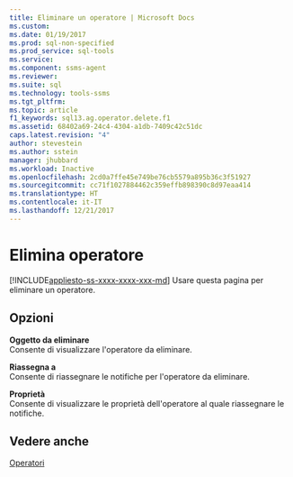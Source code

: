 ```yaml
---
title: Eliminare un operatore | Microsoft Docs
ms.custom: 
ms.date: 01/19/2017
ms.prod: sql-non-specified
ms.prod_service: sql-tools
ms.service: 
ms.component: ssms-agent
ms.reviewer: 
ms.suite: sql
ms.technology: tools-ssms
ms.tgt_pltfrm: 
ms.topic: article
f1_keywords: sql13.ag.operator.delete.f1
ms.assetid: 68402a69-24c4-4304-a1db-7409c42c51dc
caps.latest.revision: "4"
author: stevestein
ms.author: sstein
manager: jhubbard
ms.workload: Inactive
ms.openlocfilehash: 2cd0a7ffe45e749be76cb5579a895b36c3f51927
ms.sourcegitcommit: cc71f1027884462c359effb898390c8d97eaa414
ms.translationtype: HT
ms.contentlocale: it-IT
ms.lasthandoff: 12/21/2017
---
```

# <a name="delete-operator"></a>Elimina operatore
[!INCLUDE[appliesto-ss-xxxx-xxxx-xxx-md](../../includes/appliesto-ss-xxxx-xxxx-xxx-md.md)] Usare questa pagina per eliminare un operatore.  
  
## <a name="options"></a>Opzioni  
**Oggetto da eliminare**  
Consente di visualizzare l'operatore da eliminare.  
  
**Riassegna a**  
Consente di riassegnare le notifiche per l'operatore da eliminare.  
  
**Proprietà**  
Consente di visualizzare le proprietà dell'operatore al quale riassegnare le notifiche.  
  
## <a name="see-also"></a>Vedere anche  
[Operatori](../../ssms/agent/operators.md)  
  
